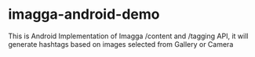 # imagga-android-demo

This is Android Implementation of Imagga /content and /tagging API, it will generate hashtags based on images selected from Gallery or Camera


